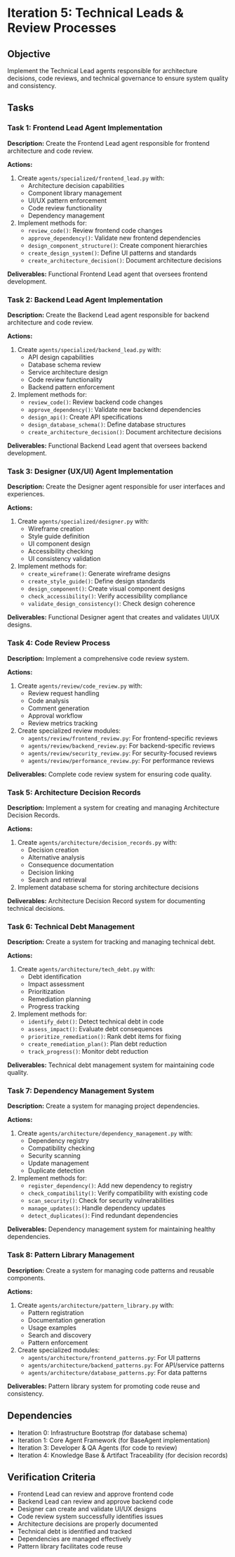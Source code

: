 # Iteration 5: Technical Leads & Review Processes

## Objective

Implement the Technical Lead agents responsible for architecture decisions, code reviews, and technical governance to ensure system quality and consistency.

## Tasks

### Task 1: Frontend Lead Agent Implementation

**Description:** Create the Frontend Lead agent responsible for frontend architecture and code review.

**Actions:**

1. Create `agents/specialized/frontend_lead.py` with:
   - Architecture decision capabilities
   - Component library management
   - UI/UX pattern enforcement
   - Code review functionality
   - Dependency management
2. Implement methods for:
   - `review_code()`: Review frontend code changes
   - `approve_dependency()`: Validate new frontend dependencies
   - `design_component_structure()`: Create component hierarchies
   - `create_design_system()`: Define UI patterns and standards
   - `create_architecture_decision()`: Document architecture decisions

**Deliverables:** Functional Frontend Lead agent that oversees frontend development.

### Task 2: Backend Lead Agent Implementation

**Description:** Create the Backend Lead agent responsible for backend architecture and code review.

**Actions:**

1. Create `agents/specialized/backend_lead.py` with:
   - API design capabilities
   - Database schema review
   - Service architecture design
   - Code review functionality
   - Backend pattern enforcement
2. Implement methods for:
   - `review_code()`: Review backend code changes
   - `approve_dependency()`: Validate new backend dependencies
   - `design_api()`: Create API specifications
   - `design_database_schema()`: Define database structures
   - `create_architecture_decision()`: Document architecture decisions

**Deliverables:** Functional Backend Lead agent that oversees backend development.

### Task 3: Designer (UX/UI) Agent Implementation

**Description:** Create the Designer agent responsible for user interfaces and experiences.

**Actions:**

1. Create `agents/specialized/designer.py` with:
   - Wireframe creation
   - Style guide definition
   - UI component design
   - Accessibility checking
   - UI consistency validation
2. Implement methods for:
   - `create_wireframe()`: Generate wireframe designs
   - `create_style_guide()`: Define design standards
   - `design_component()`: Create visual component designs
   - `check_accessibility()`: Verify accessibility compliance
   - `validate_design_consistency()`: Check design coherence

**Deliverables:** Functional Designer agent that creates and validates UI/UX designs.

### Task 4: Code Review Process

**Description:** Implement a comprehensive code review system.

**Actions:**

1. Create `agents/review/code_review.py` with:
   - Review request handling
   - Code analysis
   - Comment generation
   - Approval workflow
   - Review metrics tracking
2. Create specialized review modules:
   - `agents/review/frontend_review.py`: For frontend-specific reviews
   - `agents/review/backend_review.py`: For backend-specific reviews
   - `agents/review/security_review.py`: For security-focused reviews
   - `agents/review/performance_review.py`: For performance reviews

**Deliverables:** Complete code review system for ensuring code quality.

### Task 5: Architecture Decision Records

**Description:** Implement a system for creating and managing Architecture Decision Records.

**Actions:**

1. Create `agents/architecture/decision_records.py` with:
   - Decision creation
   - Alternative analysis
   - Consequence documentation
   - Decision linking
   - Search and retrieval
2. Implement database schema for storing architecture decisions

**Deliverables:** Architecture Decision Record system for documenting technical decisions.

### Task 6: Technical Debt Management

**Description:** Create a system for tracking and managing technical debt.

**Actions:**

1. Create `agents/architecture/tech_debt.py` with:
   - Debt identification
   - Impact assessment
   - Prioritization
   - Remediation planning
   - Progress tracking
2. Implement methods for:
   - `identify_debt()`: Detect technical debt in code
   - `assess_impact()`: Evaluate debt consequences
   - `prioritize_remediation()`: Rank debt items for fixing
   - `create_remediation_plan()`: Plan debt reduction
   - `track_progress()`: Monitor debt reduction

**Deliverables:** Technical debt management system for maintaining code quality.

### Task 7: Dependency Management System

**Description:** Create a system for managing project dependencies.

**Actions:**

1. Create `agents/architecture/dependency_management.py` with:
   - Dependency registry
   - Compatibility checking
   - Security scanning
   - Update management
   - Duplicate detection
2. Implement methods for:
   - `register_dependency()`: Add new dependency to registry
   - `check_compatibility()`: Verify compatibility with existing code
   - `scan_security()`: Check for security vulnerabilities
   - `manage_updates()`: Handle dependency updates
   - `detect_duplicates()`: Find redundant dependencies

**Deliverables:** Dependency management system for maintaining healthy dependencies.

### Task 8: Pattern Library Management

**Description:** Create a system for managing code patterns and reusable components.

**Actions:**

1. Create `agents/architecture/pattern_library.py` with:
   - Pattern registration
   - Documentation generation
   - Usage examples
   - Search and discovery
   - Pattern enforcement
2. Create specialized modules:
   - `agents/architecture/frontend_patterns.py`: For UI patterns
   - `agents/architecture/backend_patterns.py`: For API/service patterns
   - `agents/architecture/database_patterns.py`: For data patterns

**Deliverables:** Pattern library system for promoting code reuse and consistency.

## Dependencies

- Iteration 0: Infrastructure Bootstrap (for database schema)
- Iteration 1: Core Agent Framework (for BaseAgent implementation)
- Iteration 3: Developer & QA Agents (for code to review)
- Iteration 4: Knowledge Base & Artifact Traceability (for decision records)

## Verification Criteria

- Frontend Lead can review and approve frontend code
- Backend Lead can review and approve backend code
- Designer can create and validate UI/UX designs
- Code review system successfully identifies issues
- Architecture decisions are properly documented
- Technical debt is identified and tracked
- Dependencies are managed effectively
- Pattern library facilitates code reuse
